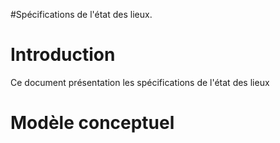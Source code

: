 #Spécifications de l'état des lieux.

# Introduction #

Ce document présentation les spécifications de l'état des lieux

# Modèle conceptuel #